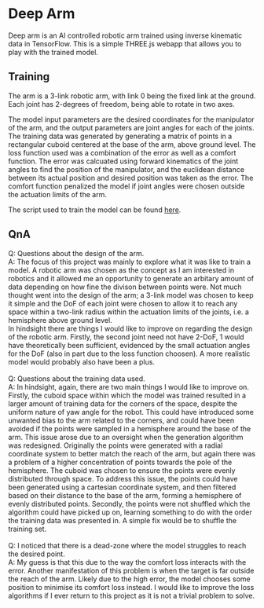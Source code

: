 # Deep Arm
Deep arm is an AI controlled robotic arm trained using inverse kinematic data in TensorFlow. This is a simple THREE.js webapp that allows you to play with the trained model. 

## Training
The arm is a 3-link robotic arm, with link 0 being the fixed link at the ground. Each joint has 2-degrees of freedom, being able to rotate in two axes.

The model input parameters are the desired coordinates for the manipulator of the arm, and the output parameters are joint angles for each of the joints. The training data was generated by generating a matrix of points in a rectangular cuboid centered at the base of the arm, above ground level. The loss function used was a combination of the error as well as a comfort function. The error was calcuated using forward kinematics of the joint angles to find the position of the manipulator, and the euclidean distance between its actual position and desired position was taken as the error. The comfort function penalized the model if joint angles were chosen outside the actuation limits of the arm.

The script used to train the model can be found [here](https://colab.research.google.com/drive/1r6EIWxllN11evCQPxBzbZuVLWeyIBI5F?usp=sharing).

## QnA
Q: Questions about the design of the arm.\
A: The focus of this project was mainly to explore what it was like to train a model. A robotic arm was chosen as the concept as I am interested in robotics and it allowed me an opportunity to generate an arbitary amount of data depending on how fine the divison between points were. Not much thought went into the design of the arm; a 3-link model was chosen to keep it simple and the DoF of each joint were chosen to allow it to reach any space within a two-link radius within the actuation limits of the joints, i.e. a hemisphere above ground level.\
In hindsight there are things I would like to improve on regarding the design of the robotic arm. Firstly, the second joint need not have 2-DoF, 1 would have theoretically been sufficient, evidenced by the small actuation angles for the DoF (also in part due to the loss function choosen). A more realistic model would probably also have been a plus.
\
\
Q: Questions about the training data used.\
A: In hindsight, again, there are two main things I would like to improve on. Firstly, the cuboid space within which the model was trained resulted in a larger amount of training data for the corners of the space, despite the uniform nature of yaw angle for the robot. This could have introduced some unwanted bias to the arm related to the corners, and could have been avoided if the points were sampled in a hemisphere around the base of the arm. This issue arose due to an oversight when the generation algorithm was redesigned. Originally the points were generated with a radial coordinate system to better match the reach of the arm, but again there was a problem of a higher concentration of points towards the pole of the hemisphere. The cuboid was chosen to ensure the points were evenly distributed through space. To address this issue, the points could have been generated using a cartesian coordinate system, and then filtered based on their distance to the base of the arm, forming a hemisphere of evenly distributed points. Secondly, the points were not shuffled which the algorithm could have picked up on, learning something to do with the order the training data was presented in. A simple fix would be to shuffle the training set.
\
\
Q: I noticed that there is a dead-zone where the model struggles to reach the desired point.\
A: My guess is that this due to the way the comfort loss interacts with the error. Another manifestation of this problem is when the target is far outside the reach of the arm. Likely due to the high error, the model chooses some position to minimise its comfort loss instead. I would like to improve the loss algorithms if I ever return to this project as it is not a trivial problem to solve.
